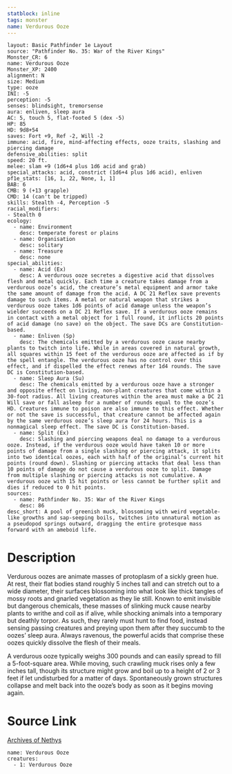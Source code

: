 ```yaml
---
statblock: inline
tags: monster
name: Verdurous Ooze
---
```

```statblock
layout: Basic Pathfinder 1e Layout
source: "Pathfinder No. 35: War of the River Kings"
Monster_CR: 6
name: Verdurous Ooze
Monster_XP: 2400
alignment: N
size: Medium
type: ooze
INI: -5
perception: -5
senses: blindsight, tremorsense
aura: enliven, sleep aura
AC: 5, touch 5, flat-footed 5 (dex -5)
HP: 85
HD: 9d8+54
saves: Fort +9, Ref -2, Will -2
immune: acid, fire, mind-affecting effects, ooze traits, slashing and piercing damage
defensive_abilities: split
speed: 20 ft.
melee: slam +9 (1d6+4 plus 1d6 acid and grab)
special_attacks: acid, constrict (1d6+4 plus 1d6 acid), enliven
pf1e_stats: [16, 1, 22, None, 1, 1]
BAB: 6
CMB: 9 (+13 grapple)
CMD: 14 (can't be tripped)
skills: Stealth -4, Perception -5
racial_modifiers:
- Stealth 0
ecology:
  - name: Environment
    desc: temperate forest or plains
  - name: Organisation
    desc: solitary
  - name: Treasure
    desc: none
special_abilities:
  - name: Acid (Ex)
    desc: A verdurous ooze secretes a digestive acid that dissolves flesh and metal quickly. Each time a creature takes damage from a verdurous ooze’s acid, the creature’s metal equipment and armor take the same amount of damage from the acid. A DC 21 Reflex save prevents damage to such items. A metal or natural weapon that strikes a verdurous ooze takes 1d6 points of acid damage unless the weapon’s wielder succeeds on a DC 21 Reflex save. If a verdurous ooze remains in contact with a metal object for 1 full round, it inflicts 20 points of acid damage (no save) on the object. The save DCs are Constitution-based.
  - name: Enliven (Sp)
    desc: The chemicals emitted by a verdurous ooze cause nearby plants to twitch into life. While in areas covered in natural growth, all squares within 15 feet of the verdurous ooze are affected as if by the spell entangle. The verdurous ooze has no control over this effect, and if dispelled the effect renews after 1d4 rounds. The save DC is Constitution-based.
  - name: Sleep Aura (Su)
    desc: The chemicals emitted by a verdurous ooze have a stronger and opposite effect on living, non-plant creatures that come within a 30-foot radius. All living creatures within the area must make a DC 21 Will save or fall asleep for a number of rounds equal to the ooze’s HD. Creatures immune to poison are also immune to this effect. Whether or not the save is successful, that creature cannot be affected again by the same verdurous ooze’s sleep aura for 24 hours. This is a nonmagical sleep effect. The save DC is Constitution-based.
  - name: Split (Ex)
    desc: Slashing and piercing weapons deal no damage to a verdurous ooze. Instead, if the verdurous ooze would have taken 10 or more points of damage from a single slashing or piercing attack, it splits into two identical oozes, each with half of the original’s current hit points (round down). Slashing or piercing attacks that deal less than 10 points of damage do not cause a verdurous ooze to split. Damage from multiple slashing or piercing attacks is not cumulative. A verdurous ooze with 15 hit points or less cannot be further split and dies if reduced to 0 hit points.
sources:
  - name: Pathfinder No. 35: War of the River Kings
    desc: 86
desc_short: A pool of greenish muck, blossoming with weird vegetable-like growths and sap-seeping boils, twitches into unnatural motion as a pseudopod springs outward, dragging the entire grotesque mass forward with an ameboid life.
```
# Description
Verdurous oozes are animate masses of protoplasm of a sickly green hue. At rest, their flat bodies stand roughly 5 inches tall and can stretch out to a wide diameter, their surfaces blossoming into what look like thick tangles of mossy roots and gnarled vegetation as they lie still. Known to emit invisible but dangerous chemicals, these masses of slinking muck cause nearby plants to writhe and coil as if alive, while shocking animals into a temporary but deathly torpor. As such, they rarely must hunt to find food, instead sensing passing creatures and preying upon them after they succumb to the oozes’ sleep aura. Always ravenous, the powerful acids that comprise these oozes quickly dissolve the flesh of their meals.

A verdurous ooze typically weighs 300 pounds and can easily spread to fill a 5-foot-square area. While moving, such crawling muck rises only a few inches tall, though its structure might grow and boil up to a height of 2 or 3 feet if let undisturbed for a matter of days. Spontaneously grown structures collapse and melt back into the ooze’s body as soon as it begins moving again.
# Source Link
[Archives of Nethys](https://aonprd.com/MonsterDisplay.aspx?ItemName=Verdurous%20Ooze)
```encounter-table
name: Verdurous Ooze
creatures:
  - 1: Verdurous Ooze
```
